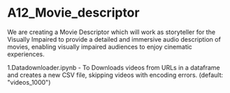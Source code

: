 # A12_Movie_descriptor
We are creating a Movie Descriptor which will work as storyteller for the Visually Impaired to provide a detailed and immersive audio description of movies, enabling visually impaired audiences to enjoy cinematic experiences. 



1.Datadownloader.ipynb - To  Downloads videos from URLs in a dataframe and creates a new CSV file, skipping videos with encoding errors. (default: "videos_1000")
